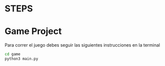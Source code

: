 # STEPS

# Game Project

Para correr el juego debes seguir las siguientes instrucciones en la terminal

```sh
cd game
python3 main.py
```